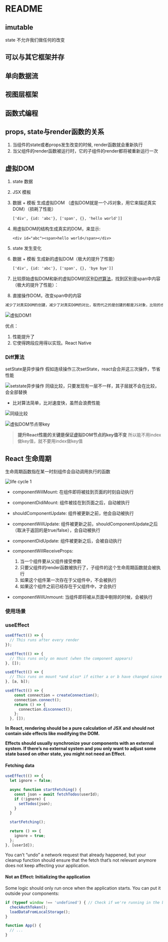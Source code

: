 # README

## imutable

state 不允许我们做任何的改变

## 可以与其它框架并存

## 单向数据流

## 视图层框架

## 函数式编程

## props, state与render函数的关系

1. 当组件的state或者props发生改变的时候, render函数就会重新执行
2. 当父组件的render函数被运行时，它的子组件的render都将被重新运行一次

## 虚拟DOM

1. state 数据
2. JSX 模板
3. 数据 + 模板 生成虚拟DOM （虚拟DOM就是一个JS对象，用它来描述真实DOM）（损耗了性能）

    ```txt
    ['div', {id: 'abc'}, ['span', {}, 'hello world']]
    ```

4. 用虚拟DOM的结构生成真实的DOM，来显示:

    ```<div id="abc"><span>hello world</span></div>```


5. state 发生变化
6. 数据 + 模板 生成新的虚拟DOM（极大的提升了性能）

    ```txt
    ['div', {id: 'abc'}, ['span', {}, 'bye bye']]
    ```

7. 比较原始虚拟DOM和新的虚拟DOM的区别[Diff算法](#diff算法)，找到区别是span中内容（极大的提升了性能）：
8. 直接操作DOM，改变span中的内容

```txt
减少了对真实DOM的创建，减少了对真实DOM的对比，取而代之的是创建的都是JS对象，比较的也是JS对象，实现了极大的新能飞跃
```

![虚拟DOM1](./%E8%99%9A%E6%8B%9FDOM1.PNG)

优点：

1. 性能提升了
2. 它使得跨段应用得以实现。React Native

### Diff算法

setState是异步操作
假如连续操作三次setState，react会合并这三次操作，节省性能

![setstate异步操作](./diff1.PNG)
同级比较，只要发现有一层不一样，其子层就不会在比较，会全部替换

- 比对算法简单，比对速度快，虽然会浪费性能

![同级比较](./diff2.PNG)

![虚拟DOM节点带key](./diff3.PNG)

> **提升React性能的关键是保证虚拟DOM节点的key值不变**
> 所以能不用index做key值，就不要用index做key值

## React 生命周期

生命周期函数指在某一时刻组件会自动调用执行的函数

![life cycle 1](./lifeCycle1.PNG)

- componentWillMount: 在组件即将被挂到页面的时刻自动执行
- componentDidiMount: 组件被挂在到页面之后，自动被执行

- shouldComponentUpdate: 组件被更新之前，他会自动被执行
- componentWillUpdate: 组件被更新之前，shouldComponentUpdate之后（取决于返回的是true/false），会自动被执行
- componentDidUpdate: 组件被更新之后，会被自动执行

- componentWillReceiveProps:
    1. 当一个组件要从父组件接受参数
    2. 只要父组件的render函数被执行了，子组件的这个生命周期函数就会被执行
    3. 如果这个组件第一次存在于父组件中，不会被执行
    4. 如果这个组件之前已经存在于父组件中，才会执行

- componentWillUnmount: 当组件即将被从页面中剔除的时候，会被执行

### 使用场景

### useEffect

```js
useEffect(() => {
  // This runs after every render
});

useEffect(() => {
  // This runs only on mount (when the component appears)
}, []);

useEffect(() => {
  // This runs on mount *and also* if either a or b have changed since the last render
}, [a, b]);

useEffect(() => {
    const connection = createConnection();
    connection.connect();
    return () => {
      connection.disconnect();
    };
  }, []);
```

**In React, rendering should be a pure calculation of JSX and should not contain side effects like modifying the DOM.**

**Effects should usually synchronize your components with an external system. If there’s no external system and you only want to adjust some state based on other state, you might not need an Effect.**

#### Fetching data

```js
useEffect(() => {
  let ignore = false;

  async function startFetching() {
    const json = await fetchTodos(userId);
    if (!ignore) {
      setTodos(json);
    }
  }

  startFetching();

  return () => {
    ignore = true;
  };
}, [userId]);
```

You can’t “undo” a network request that already happened, but your cleanup function should ensure that the fetch that’s not relevant anymore does not keep affecting your application. 

#### Not an Effect: Initializing the application

Some logic should only run once when the application starts. You can put it outside your components:

```js
if (typeof window !== 'undefined') { // Check if we're running in the browser.
  checkAuthToken();
  loadDataFromLocalStorage();
}

function App() {
  // ...
}
```
